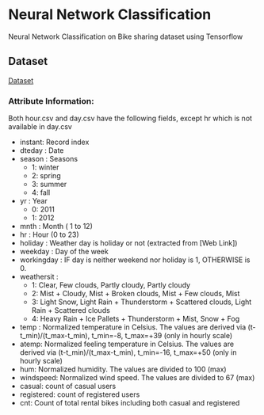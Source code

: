 # Neural Network Classification
Neural Network Classification on Bike sharing dataset using Tensorflow

## Dataset
[Dataset](https://archive.ics.uci.edu/ml/datasets/bike+sharing+dataset)
### Attribute Information:
Both hour.csv and day.csv have the following fields, except hr which is not available in day.csv
- instant: Record index
- dteday : Date
- season : Seasons 
    - 1: winter
    - 2: spring
    - 3: summer 
    - 4: fall
- yr : Year
    - 0: 2011
    - 1: 2012
- mnth : Month ( 1 to 12)
- hr : Hour (0 to 23)
- holiday : Weather day is holiday or not (extracted from [Web Link])
- weekday : Day of the week
- workingday : IF day is neither weekend nor holiday is 1, OTHERWISE is 0.
- weathersit :
    - 1: Clear, Few clouds, Partly cloudy, Partly cloudy
    - 2: Mist + Cloudy, Mist + Broken clouds, Mist + Few clouds, Mist
    - 3: Light Snow, Light Rain + Thunderstorm + Scattered clouds, Light Rain + Scattered clouds
    - 4: Heavy Rain + Ice Pallets + Thunderstorm + Mist, Snow + Fog
- temp : Normalized temperature in Celsius. The values are derived via (t-t_min)/(t_max-t_min), t_min=-8, t_max=+39 (only in hourly scale)
- atemp: Normalized feeling temperature in Celsius. The values are derived via (t-t_min)/(t_max-t_min), t_min=-16, t_max=+50 (only in hourly scale)
- hum: Normalized humidity. The values are divided to 100 (max)
- windspeed: Normalized wind speed. The values are divided to 67 (max)
- casual: count of casual users
- registered: count of registered users
- cnt: Count of total rental bikes including both casual and registered
